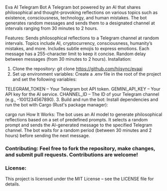Eva AI Telegram Bot
A Telegram bot powered by an AI that shares philosophical and thought-provoking reflections on various topics such as existence, consciousness, technology, and human mistakes. The bot generates random messages and sends them to a designated channel at intervals ranging from 30 minutes to 2 hours.

Features:
Sends philosophical reflections to a Telegram channel at random intervals.
Topics include AI, cryptocurrency, consciousness, humanity’s mistakes, and more.
Includes subtle emojis to express emotions.
Each message has a 255-character limit to keep it concise.
Random delay between messages (from 30 minutes to 2 hours).
Installation:
1. Clone the repository:
git clone https://github.com/hiisync/evaai
2. Set up environment variables:
Create a .env file in the root of the project and set the following variables:

TELEGRAM_TOKEN – Your Telegram bot API token.
GEMINI_API_KEY – Your API key for the AI service.
CHANNEL_ID – The ID of your Telegram channel (e.g., -1001234567890).
3. Build and run the bot:
Install dependencies and run the bot with Cargo (Rust's package manager):

cargo run
How It Works:
The bot uses an AI model to generate philosophical reflections based on a set of predefined prompts. It selects a random prompt and sends the AI-generated message to the specified Telegram channel. The bot waits for a random period (between 30 minutes and 2 hours) before sending the next message.

### Contributing: Feel free to fork the repository, make changes, and submit pull requests. Contributions are welcome!

### License:
This project is licensed under the MIT License – see the LICENSE file for details.